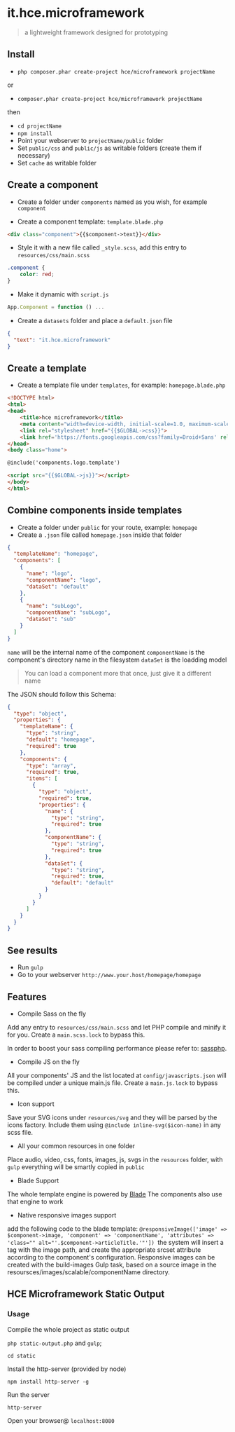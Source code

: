 # it.hce.microframework

> a lightweight framework designed for prototyping

## Install

* `php composer.phar create-project hce/microframework projectName`

or

* `composer.phar create-project hce/microframework projectName`

then

* `cd projectName`
* `npm install`
* Point your webserver to `projectName/public` folder
* Set `public/css` and `public/js` as writable folders (create them if necessary)
* Set `cache` as writable folder

## Create a component

* Create a folder under `components` named as you wish, for example `component`

* Create a component template: `template.blade.php`

```html
<div class="component">{{$component->text}}</div>
```

* Style it with a new file called `_style.scss`, add this entry to `resources/css/main.scss`

```css
.component {
    color: red;
}
```

* Make it dynamic with `script.js`

```js
App.Component = function () ...
```

* Create a `datasets` folder and place a `default.json` file

```json
{
  "text": "it.hce.microframework"
}
```

## Create a template

* Create a template file under `templates`, for example: `homepage.blade.php`

```html
<!DOCTYPE html>
<html>
<head>
    <title>hce microframework</title>
    <meta content="width=device-width, initial-scale=1.0, maximum-scale=1.0, user-scalable=no" name="viewport">
    <link rel="stylesheet" href="{{$GLOBAL->css}}">
    <link href='https://fonts.googleapis.com/css?family=Droid+Sans' rel='stylesheet' type='text/css'>
</head>
<body class="home">

@include('components.logo.template')

<script src="{{$GLOBAL->js}}"></script>
</body>
</html>
```

## Combine components inside templates

* Create a folder under `public` for your route, example: `homepage`
* Create a `.json` file called `homepage.json` inside that folder

```json
{
  "templateName": "homepage",
  "components": [
    {
      "name": "logo",
      "componentName": "logo",
      "dataSet": "default"
    },
    {
      "name": "subLogo",
      "componentName": "subLogo",
      "dataSet": "sub"
    }
  ]
}
```

`name` will be the internal name of the component
`componentName` is the component's directory name in the filesystem
`dataSet` is the loadding model

> You can load a component more that once, just give it a different name

The JSON should follow this Schema:

```json
{
  "type": "object",
  "properties": {
    "templateName": {
      "type": "string",
      "default": "homepage",
      "required": true
    },
    "components": {
      "type": "array",
      "required": true,
      "items": [
        {
          "type": "object",
          "required": true,
          "properties": {
            "name": {
              "type": "string",
              "required": true
            },
            "componentName": {
              "type": "string",
              "required": true
            },
            "dataSet": {
              "type": "string",
              "required": true,
              "default": "default"
            }
          }
        }
      ]
    }
  }
}
```

## See results

* Run `gulp`
* Go to your webserver `http://www.your.host/homepage/homepage`

## Features

* Compile Sass on the fly

Add any entry to `resources/css/main.scss` and let PHP compile and minify it for you.
Create a `main.scss.lock` to bypass this.

In order to boost your sass compiling performance please refer to: [sassphp](https://github.com/absalomedia/sassphp).

* Compile JS on the fly

All your components' JS and the list located at `config/javascripts.json` will be compiled under a unique main.js file.
Create a `main.js.lock` to bypass this.

* Icon support

Save your SVG icons under `resources/svg` and they will be parsed by the icons factory.
Include them using `@include inline-svg($icon-name)` in any scss file.

* All your common resources in one folder

Place audio, video, css, fonts, images, js, svgs in the `resources` folder, with `gulp` everything will be smartly copied in `public`

* Blade Support

The whole template engine is powered by [Blade](https://laravel.com/docs/5.1/blade)
The components also use that engine to work

* Native responsive images support

add the following code to the blade template:
`@responsiveImage(['image' => $component->image, 'component' => 'componentName', 'attributes' => 'class="" alt="'.$component->articleTitle.'"'])
`the system will insert a tag with the image path, and create the appropriate srcset attribute according to the component's configuration. Responsive images can be created with the build-images Gulp task, based on a source image in the resoursces/images/scalable/componentName directory.

## HCE Microframework Static Output

### Usage

Compile the whole project as static output

`php static-output.php` and `gulp`;

`cd static`

Install the http-server (provided by node)

`npm install http-server -g`

Run the server

`http-server`

Open your browser@
`localhost:8080`
